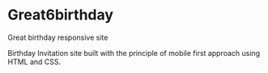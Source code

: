 # Great6birthday
Great birthday responsive site


Birthday Invitation site built with the principle of mobile first approach using HTML and CSS.
